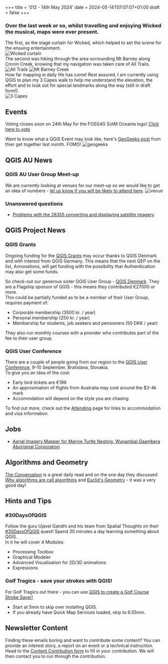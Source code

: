 +++
title = '012 - 14th May 2024'
date = 2024-05-14T07:07:07+01:00
draft = false
+++

### Over the last week or so, whilst travelling and enjoying Wicked the musical, maps were ever present.  
The first, as the stage curtain for Wicked, which helped to set the scene for the ensuing entertainment.  
![Wicked curtain](/images/wickedmap.jpg?width=50)  
The second was hiking through the area surrounding Mt Barney along Cronin Creek, knowing that my navigation was taken care of All Trails. 
![All Trails](/images/MtBarneyAllTrails.png?width=50)
![Mt Barney Creek](/images/MtBarneyCreek.jpg?width=50)   
How far mapping in daily life has come! Rest assured, I am currently using QGIS to plan my 3 Capes walk to help me understand the elevation, the effort and to look out for special landmarks along the way (still in draft form!).   
![3 Capes](/images/3capes.png?width=50)  
## Events
Voting closes soon on 24th May for the FOSS4G SotM Oceania logo! [Click here to vote](https://064rp.mjt.lu/lnk/AUgAAEBZYdwAAc3L6kwAANSWe8QAAYCtMnwAnMIzACBIrgBmQVgrhPcEWBGOQ7OwOqXDGWS4MwAebAc/2/INnCFjK21fpkf5WJs1WmqA/aHR0cHM6Ly9kb2NzLmdvb2dsZS5jb20vZm9ybXMvZC9lLzFGQUlwUUxTZUNzYmdubnRiS0tXNnN0V0xpaThFMVh1RnU3enNELVliMFI2RnRZaXF0S3JoVnNnL3ZpZXdmb3Jt)  

Want to know what a QGIS Event may look like, here's [GeoGeeks post](https://www.linkedin.com/posts/john-wesley-bryant_qgis-opendronemap-geonetwork-activity-7184062237244891137-O5CL?utm_source=share&utm_medium=member_desktop) from thier get together last month. FOMO!
![geogeeks](/images/geogeeks.jpeg?width=50)

## QGIS AU News
### QGIS AU User Group Meet-up
We are currently looking at venues for our meet-up so we would like to get an idea of numbers - [let us know if you will be likely to attend here](https://forms.gle/zvg1UeKqXU1ijQR37). 
![venue](/images/cam_4.png?width=50)  
### Unanswered questions
- [Problems with the 28355 converting and displaying satellite imagery](https://groups.google.com/g/australian-qgis-user-group/c/RTdPNpnmynE/m/EX3IAKVPAQAJ)

## QGIS Project News
### QGIS Grants
Ongoing funding for the [QGIS Grants](https://blog.qgis.org/2024/05/08/qgis-grant-programme-2024-update/) may occur thanks to QGIS Denmark and with interest from QGIS Germany. This means that the next QEP on the list, Annonations, will get funding with the possibility that Authenitication may also get some funds.  

So check-out our generous sister QGIS User Group - [QGIS Denmark](https://qgis.dk/). They are a Flagship sponsor of QGIS - this means they contributed €27000 or more.   
This could be partially funded as to be a member of their User Group, requires payment of: 
  - Corporate membership (3500 kr. / year)
  - Personal membership (250 kr. / year)
  - Membership for students, job seekers and pensioners (50 DKK / year)
    
They also run monthly courses with a provider who contributes part of the fee to their user group. 

### QGIS User Conference
There are a couple of people going from our region to the [QGIS User Conference](https://uc2024.qgis.sk/),  9-10 September, Bratislava, Slovakia.  
To give you an idea of the cost: 
- Early bird tickets are €199
- An approximation of flights from Australia may cost around the $3-4k mark
- Accommdation will depend on the style you are chasing

To find out more, check out the [Attending](https://uc2024.qgis.sk/attending/) page for links to accommodation and visa information. 

## Jobs
- [Aerial Imagery Mapper for Marine Turtle Nesting, Wunambal Gaambera Aboriginal Corporation](https://nrmjobs.com.au/jobs/2024/20021531/Aerial_Imagery_Mapper_Marine_Turtle_Nesting)

## Algorithms and Geometry
[The Conversation](https://theconversation.com/au) is a great daily read and on the one day they discussed [Why algorithms are call algorithms](https://theconversation.com/why-are-algorithms-called-algorithms-a-brief-history-of-the-persian-polymath-youve-likely-never-heard-of-229286?utm_medium=email&utm_campaign=Latest%20from%20The%20Conversation%20for%20May%209%202024%20-%202963830133&utm_content=Latest%20from%20The%20Conversation%20for%20May%209%202024%20-%202963830133+CID_b9882fc100bdbbbdf2365624ef21567c&utm_source=campaign_monitor&utm_term=Why%20are%20algorithms%20called%20algorithms%20A%20brief%20history%20of%20the%20Persian%20polymath%20youve%20likely%20never%20heard%20of) and [Euclid's Geometry](https://theconversation.com/exploring-the-mathematical-universe-connections-contradictions-and-kale-196053) - it was a very good day! 

## Hints and Tips
### #30DaysOfQGIS
Follow the guru Ujavel Gandhi and his team from Spatial Thoughts on their [#30DaysOfQGIS](https://www.linkedin.com/feed/hashtag/?keywords=30daysofqgis) quest! Spend 30 minutes a day learning something about QGIS.  
In it he will cover 4 Modules:
- Processing Toolbox 
- Graphical Modeler 
- Advanced Visualisation for 2D/3D animations 
- Expressions

### Golf Tragics - save your strokes with QGIS!
For Golf Tragics out there - you can use [QGIS to create a Golf Course Stroke Saver!](https://youtu.be/xN1yyhVrx4w?si=JIuzS62y2r1QXW8C) 
- Start at 5min to skip over installing QGIS.
- If you already have Quick Map Services loaded, skip to 6.55min.

## Newsletter Content
Finding these emails boring and want to contribute some content? You can provide an interest story, a report on an event or a technical instruction. Head to the [Content Contrbution form](https://forms.gle/2DPXq5Y8wqnc7KhS8) to fill in your contribution. We will then contact you to run through the contribution. 
